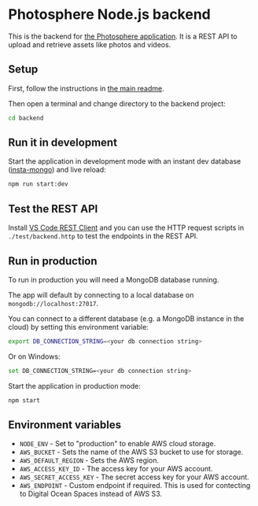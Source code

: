 # Photosphere Node.js backend

This is the backend for [the Photosphere application](https://rapidfullstackdevelopment.com/example-application). It is a REST API to upload and retrieve assets like photos and videos.

## Setup

First, follow the instructions in [the main readme](../README.md).

Then open a terminal and change directory to the backend project:

```bash
cd backend
```

## Run it in development

Start the application in development mode with an instant dev database ([insta-mongo](https://www.npmjs.com/package/insta-mongo)) and live reload:

```bash
npm run start:dev
```

## Test the REST API

Install [VS Code REST Client](https://marketplace.visualstudio.com/items?itemName=humao.rest-client) and you can use the HTTP request scripts in `./test/backend.http` to test the endpoints in the REST API.

## Run in production

To run in production you will need a MongoDB database running.

The app will default by connecting to a local database on `mongodb://localhost:27017`.

You can connect to a different database (e.g. a MongoDB instance in the cloud) by setting this environment variable:

```bash
export DB_CONNECTION_STRING=<your db connection string>
```

Or on Windows:

```bash
set DB_CONNECTION_STRING=<your db connection string>
```

Start the application in production mode:

```bash
npm start
```

## Environment variables

- `NODE_ENV`    - Set to "production" to enable AWS cloud storage.
- `AWS_BUCKET`  - Sets the name of the AWS S3 bucket to use for storage.
- `AWS_DEFAULT_REGION`  - Sets the AWS region.
- `AWS_ACCESS_KEY_ID` - The access key for your AWS account.
- `AWS_SECRET_ACCESS_KEY` - The secret access key for your AWS account.
- `AWS_ENDPOINT` - Custom endpoint if required. This is used for contecting to Digital Ocean Spaces instead of AWS S3.
